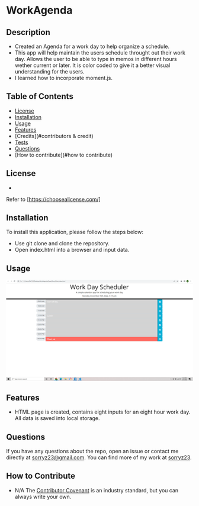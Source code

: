 # WorkAgenda
  ## Description
   - Created  an Agenda for a work day to help organize a schedule.
   - This app will help maintain the users schedule throught out their work day. Allows the user to be able to type in memos in different hours wether current or later. It is color coded to give it a better visual understanding for the users.
   - I learned how to incorporate moment.js.

  ## Table of Contents
  
  - [License](#license)
  - [Installation](#installation)
  - [Usage](#usage)
  - [Features](#features)
  - [Credits](#contributors & credit)
  - [Tests](#tests)
  - [Questions](#questions)
  - [How to contribute](#how to contribute)

  ## License

  - 

  Refer to [https://choosealicense.com/]

  ## Installation
  To install this application, please follow the steps below:
  - Use git clone and clone the repository.
  - Open index.html into a browser and input data.
  ## Usage

  ![Alt text](./SuperDisco/assets/WorkSS.png?raw=true "App Screenshot")

  ## Features

  - HTML page is created, contains eight inputs for an eight hour work day. All data is saved into local storage.

  ## Questions
  If you have any questions about the repo, open an issue or contact me directly at sorryz23@gmail.com. You can find more of my work at [sorryz23](https://github.com/sorryz23/).

  ## How to Contribute

  - N/A
  The [Contributor Covenant](https://www.contibutor-covenant.org/) is an industry standard, but you can always write your own.
